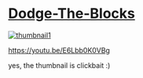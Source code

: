 # [Dodge-The-Blocks](https://youtu.be/E6Lbb0K0VBg)

[![thumbnail1](https://user-images.githubusercontent.com/67495678/210235965-5169a851-02bd-4914-a172-ac18dd5f17a3.png)](https://youtu.be/E6Lbb0K0VBg)

https://youtu.be/E6Lbb0K0VBg

yes, the thumbnail is clickbait :)
